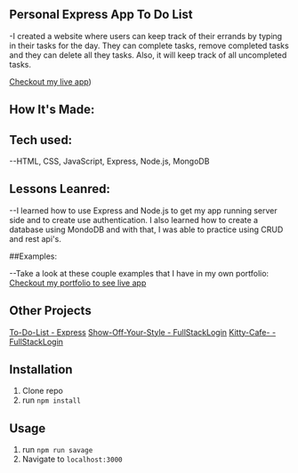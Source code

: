 ## Personal Express App To Do List

-I created a website where users can keep track of their errands by typing in their tasks for the day. They can complete tasks, remove completed tasks and they can delete all they tasks. Also, it will keep track of all uncompleted tasks.

[Checkout my live app](https://personalexpressflowers.herokuapp.com/))

## How It's Made:

## Tech used:

--HTML, CSS, JavaScript, Express, Node.js, MongoDB

## Lessons Leanred:

--I learned how to use Express and Node.js to get my app running server side and to create use authentication. I also learned how to create a database using MondoDB and with that, I was able to practice using CRUD and rest api's.

##Examples:

--Take a look at these couple examples that I have in my own portfolio:
[Checkout my portfolio to see live app](https://rodasghidei.netlify.app/)


## Other Projects
[To-Do-List - Express](https://personalexpressflowers.herokuapp.com/)
[Show-Off-Your-Style - FullStackLogin](https://show-your-style.herokuapp.com/)
[Kitty-Cafe- - FullStackLogin](https://kitty-barista-cafe.herokuapp.com/)
## Installation

1. Clone repo
2. run `npm install`

## Usage

1. run `npm run savage`
2. Navigate to `localhost:3000`
